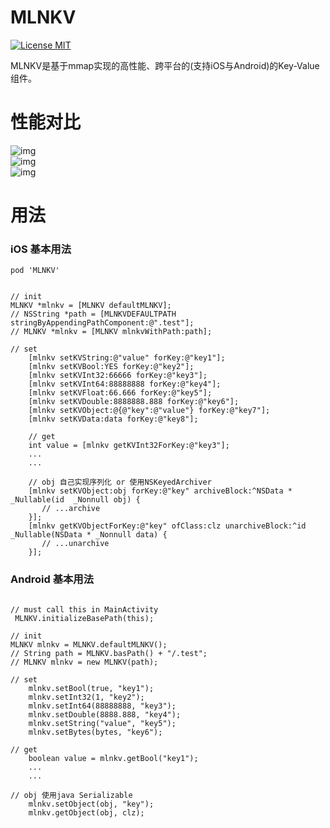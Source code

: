 MLNKV
=======
[![License MIT](https://img.shields.io/badge/license-MIT-green.svg?style=flat)](https://github.com/momotech/MLNKV/blob/master/LICENSE)

MLNKV是基于mmap实现的高性能、跨平台的(支持iOS与Android)的Key-Value组件。
<br>

# 性能对比
![img](https://github.com/momotech/MLNKV/setString@2x.png)<br>
![img](https://github.com/momotech/MLNKV/setInt@2x.png)<br>
![img](https://github.com/momotech/MLNKV/getString@2x.png)



# 用法
### iOS 基本用法<br>
`pod 'MLNKV'`
```

// init
MLNKV *mlnkv = [MLNKV defaultMLNKV];
// NSString *path = [MLNKVDEFAULTPATH stringByAppendingPathComponent:@".test"];
// MLNKV *mlnkv = [MLNKV mlnkvWithPath:path];

// set
    [mlnkv setKVString:@"value" forKey:@"key1"];
    [mlnkv setKVBool:YES forKey:@"key2"];
    [mlnkv setKVInt32:66666 forKey:@"key3"];
    [mlnkv setKVInt64:88888888 forKey:@"key4"];
    [mlnkv setKVFloat:66.666 forKey:@"key5"];
    [mlnkv setKVDouble:8888888.888 forKey:@"key6"];
    [mlnkv setKVObject:@{@"key":@"value"} forKey:@"key7"];
    [mlnkv setKVData:data forKey:@"key8"];
    
    // get
    int value = [mlnkv getKVInt32ForKey:@"key3"];
    ...
    ...
    
    // obj 自己实现序列化 or 使用NSKeyedArchiver
    [mlnkv setKVObject:obj forKey:@"key" archiveBlock:^NSData * _Nullable(id  _Nonnull obj) {
       // ...archive
    }];
    [mlnkv getKVObjectForKey:@"key" ofClass:clz unarchiveBlock:^id _Nullable(NSData * _Nonnull data) {
       // ...unarchive
    }];

```
### Android 基本用法<br>

```

// must call this in MainActivity
 MLNKV.initializeBasePath(this);

// init
MLNKV mlnkv = MLNKV.defaultMLNKV();
// String path = MLNKV.basPath() + "/.test";
// MLNKV mlnkv = new MLNKV(path);

// set 
    mlnkv.setBool(true, "key1");
    mlnkv.setInt32(1, "key2");
    mlnkv.setInt64(88888888, "key3");
    mlnkv.setDouble(8888.888, "key4");
    mlnkv.setString("value", "key5");
    mlnkv.setBytes(bytes, "key6");

// get 
    boolean value = mlnkv.getBool("key1");
    ...
    ...

// obj 使用java Serializable
    mlnkv.setObject(obj, "key");
    mlnkv.getObject(obj, clz);

```








